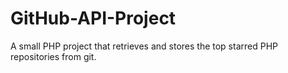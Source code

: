# GitHub-API-Project
A small PHP project that retrieves and stores the top starred PHP repositories from git.
